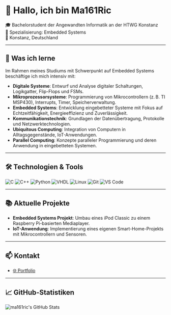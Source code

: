 # 👋 Hallo, ich bin Ma161Ric

🎓 Bachelorstudent der Angewandten Informatik an der HTWG Konstanz  
🔧 Spezialisierung: Embedded Systems  
📍 Konstanz, Deutschland

---

## 🧠 Was ich lerne

Im Rahmen meines Studiums mit Schwerpunkt auf Embedded Systems beschäftige ich mich intensiv mit:

- **Digitale Systeme**: Entwurf und Analyse digitaler Schaltungen, Logikgatter, Flip-Flops und FSMs.
- **Mikroprozessorsysteme**: Programmierung von Mikrocontrollern (z. B. TI MSP430), Interrupts, Timer, Speicherverwaltung.
- **Embedded Systems**: Entwicklung eingebetteter Systeme mit Fokus auf Echtzeitfähigkeit, Energieeffizienz und Zuverlässigkeit.
- **Kommunikationstechnik**: Grundlagen der Datenübertragung, Protokolle und Netzwerktechnologien.
- **Ubiquitous Computing**: Integration von Computern in Alltagsgegenstände, IoT-Anwendungen.
- **Parallel Computing**: Konzepte paralleler Programmierung und deren Anwendung in eingebetteten Systemen.

---

## 🛠️ Technologien & Tools

![C](https://img.shields.io/badge/C-00599C?style=flat&logo=c&logoColor=white)
![C++](https://img.shields.io/badge/C++-00599C?style=flat&logo=c%2B%2B&logoColor=white)
![Python](https://img.shields.io/badge/Python-3776AB?style=flat&logo=python&logoColor=white)
![VHDL](https://img.shields.io/badge/VHDL-FFA500?style=flat)
![Linux](https://img.shields.io/badge/Linux-FCC624?style=flat&logo=linux&logoColor=black)
![Git](https://img.shields.io/badge/Git-F05032?style=flat&logo=git&logoColor=white)
![VS Code](https://img.shields.io/badge/VS%20Code-007ACC?style=flat&logo=visual-studio-code&logoColor=white)

---

## 📚 Aktuelle Projekte

- **Embedded Systems Projekt**: Umbau eines iPod Classic zu einem Raspberry Pi-basierten Mediaplayer.
- **IoT-Anwendung**: Implementierung eines eigenen Smart-Home-Projekts mit Mikrocontrollern und Sensoren.

---

## 📫 Kontakt

- [🌐 Portfolio](https://Ma161ric.github.io/Ma161ric)

---

## 📈 GitHub-Statistiken

![ma161ric's GitHub Stats](https://github-readme-stats.vercel.app/api?username=ma161ric&show_icons=true&theme=default)
